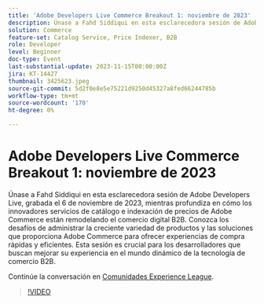 ```yaml
---
title: 'Adobe Developers Live Commerce Breakout 1: noviembre de 2023'
description: Únase a Fahd Siddiqui en esta esclarecedora sesión de Adobe Developers Live, grabada el 6 de noviembre de 2023, mientras profundiza en cómo los innovadores servicios de catálogo e indexación de precios de Adobe Commerce están remodelando el comercio digital B2B. Conozca los desafíos de administrar la creciente variedad de productos y las soluciones que proporciona Adobe Commerce para ofrecer experiencias de compra rápidas y eficientes. Esta sesión es crucial para los desarrolladores que buscan mejorar su experiencia en el mundo dinámico de la tecnología de comercio B2B.
solution: Commerce
feature-set: Catalog Service, Price Indexer, B2B
role: Developer
level: Beginner
doc-type: Event
last-substantial-update: 2023-11-15T00:00:00Z
jira: KT-14427
thumbnail: 3425623.jpeg
source-git-commit: 5d2f0e8e5e75221d9250d45327a8fed66244785b
workflow-type: tm+mt
source-wordcount: '170'
ht-degree: 0%

---
```



# Adobe Developers Live Commerce Breakout 1: noviembre de 2023

Únase a Fahd Siddiqui en esta esclarecedora sesión de Adobe Developers Live, grabada el 6 de noviembre de 2023, mientras profundiza en cómo los innovadores servicios de catálogo e indexación de precios de Adobe Commerce están remodelando el comercio digital B2B. Conozca los desafíos de administrar la creciente variedad de productos y las soluciones que proporciona Adobe Commerce para ofrecer experiencias de compra rápidas y eficientes. Esta sesión es crucial para los desarrolladores que buscan mejorar su experiencia en el mundo dinámico de la tecnología de comercio B2B.

Continúe la conversación en [Comunidades Experience League](https://adobe.ly/3rJfZcN).

>[!VIDEO](https://video.tv.adobe.com/v/3425623/?learn=on)